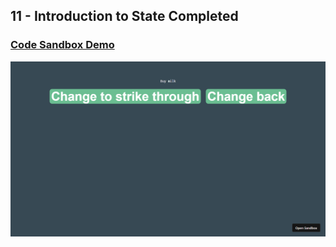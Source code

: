 ## 11 - Introduction to State Completed

### [Code Sandbox Demo](https://dhec9f.csb.app/)

!["Page"](./Page.png)
